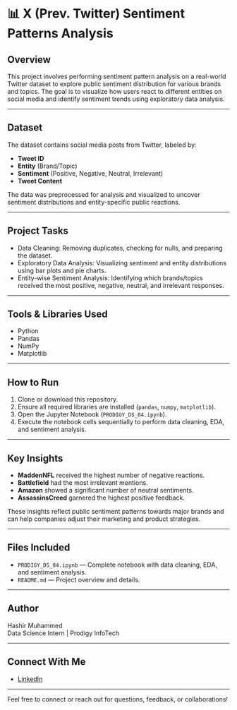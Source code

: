 # 📊 X (Prev. Twitter) Sentiment Patterns Analysis

## Overview  
This project involves performing sentiment pattern analysis on a real-world Twitter dataset to explore public sentiment distribution for various brands and topics. The goal is to visualize how users react to different entities on social media and identify sentiment trends using exploratory data analysis.

---

## Dataset  
The dataset contains social media posts from Twitter, labeled by:
- **Tweet ID**
- **Entity** (Brand/Topic)
- **Sentiment** (Positive, Negative, Neutral, Irrelevant)
- **Tweet Content**

The data was preprocessed for analysis and visualized to uncover sentiment distributions and entity-specific public reactions.

---

## Project Tasks  
- Data Cleaning: Removing duplicates, checking for nulls, and preparing the dataset.  
- Exploratory Data Analysis: Visualizing sentiment and entity distributions using bar plots and pie charts.  
- Entity-wise Sentiment Analysis: Identifying which brands/topics received the most positive, negative, neutral, and irrelevant responses.

---

## Tools & Libraries Used  
- Python  
- Pandas  
- NumPy  
- Matplotlib  

---

## How to Run  
1. Clone or download this repository.  
2. Ensure all required libraries are installed (`pandas`, `numpy`, `matplotlib`).  
3. Open the Jupyter Notebook (`PRODIGY_DS_04.ipynb`).  
4. Execute the notebook cells sequentially to perform data cleaning, EDA, and sentiment analysis.

---

## Key Insights  
- **MaddenNFL** received the highest number of negative reactions.  
- **Battlefield** had the most irrelevant mentions.  
- **Amazon** showed a significant number of neutral sentiments.  
- **AssassinsCreed** garnered the highest positive feedback.  

These insights reflect public sentiment patterns towards major brands and can help companies adjust their marketing and product strategies.

---

## Files Included  
- `PRODIGY_DS_04.ipynb` — Complete notebook with data cleaning, EDA, and sentiment analysis.  
- `README.md` — Project overview and details.

---

## Author  
Hashir Muhammed  
Data Science Intern | Prodigy InfoTech  

---

## Connect With Me  
- [LinkedIn](https://www.linkedin.com/in/hashir-muhammed-ba82b3282/)

---

Feel free to connect or reach out for questions, feedback, or collaborations!
